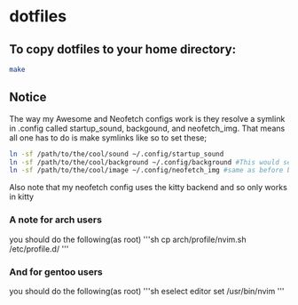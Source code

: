 # dotfiles
## To copy dotfiles to your home directory:
```sh
make
```
## Notice
The way my Awesome and Neofetch configs work is they resolve a symlink in .config called startup_sound, backgound, and neofetch_img. That means all one has to do is make symlinks like so to set these;
```sh
ln -sf /path/to/the/cool/sound ~/.config/startup_sound
ln -sf /path/to/the/cool/background ~/.config/background #This would set the background and you would just have to refresh with Ctrl+Mod4+R
ln -sf /path/to/the/cool/image ~/.config/neofetch_img #same as before but for neofetch image
```
Also note that my neofetch config uses the kitty backend and so only works in kitty
### A note for arch users
you should do the following(as root)
'''sh
cp arch/profile/nvim.sh /etc/profile.d/
'''
### And for gentoo users
you should do the following(as root)
'''sh
eselect editor set /usr/bin/nvim
'''